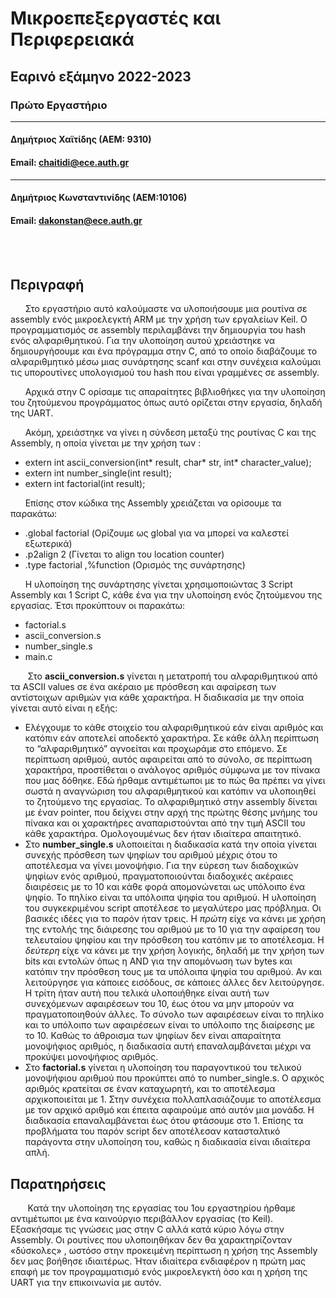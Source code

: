# Μικροεπεξεργαστές και Περιφερειακά
## Εαρινό εξάμηνο 2022-2023
### Πρώτο Εργαστήριο
--------
#### Δημήτριος Χαϊτίδης (ΑΕΜ: 9310)
#### Email: chaitidi@ece.auth.gr
---------
#### Δημήτριος Κωνσταντινίδης (ΑΕΜ:10106)
#### Email: dakonstan@ece.auth.gr

<br/>

<br/>

## Περιγραφή
&nbsp;&nbsp;&nbsp;&nbsp;&nbsp;&nbsp;Στο εργαστήριο αυτό καλούμαστε να υλοποιήσουμε μια ρουτίνα σε assembly ενός μικροελεγκτή ARM με την χρήση των εργαλείων Keil. Ο προγραμματισμός σε assembly περιλαμβάνει την δημιουργία του hash ενός αλφαριθμητικού. Για την υλοποίηση αυτού χρειάστηκε να δημιουργήσουμε και ένα πρόγραμμα στην C, από το οποίο διαβάζουμε το αλφαριθμητικό μέσω μιας συνάρτησης scanf και στην συνέχεια καλούμαι τις υπορουτίνες υπολογισμού του hash που είναι γραμμένες σε assembly.

&nbsp;&nbsp;&nbsp;&nbsp;&nbsp;&nbsp;Αρχικά στην C ορίσαμε τις απαραίτητες βιβλιοθήκες για την υλοποίηση του ζητούμενου προγράμματος όπως αυτό ορίζεται στην εργασία, δηλαδή της UART. 

&nbsp;&nbsp;&nbsp;&nbsp;&nbsp;&nbsp;Aκόμη, χρειάστηκε να γίνει η σύνδεση μεταξύ της ρουτίνας C και της Assembly, η οποία γίνεται με την χρήση των :
* extern int ascii_conversion(int* result, char* str, int* character_value);
* extern int number_single(int result);
* extern int factorial(int result);

&nbsp;&nbsp;&nbsp;&nbsp;&nbsp;&nbsp;Επίσης στον κώδικα της Assembly χρειάζεται να ορίσουμε τα παρακάτω:
* .global factorial (Ορίζουμε ως global για να μπορεί να καλεστεί εξωτερικά)
* .p2align 2 (Γίνεται το align του location counter)
* .type factorial ,%function (Ορισμός της συνάρτησης)

&nbsp;&nbsp;&nbsp;&nbsp;&nbsp;&nbsp;Η υλοποίηση της συνάρτησης γίνεται χρησιμοποιώντας 3 Script Assembly και 1 Script C, κάθε ένα για την υλοποίηση ενός ζητούμενου της εργασίας. Έτσι προκύπτουν οι παρακάτω:
* factorial.s  
* ascii_conversion.s 
* number_single.s 
* main.c

&nbsp;&nbsp;&nbsp;&nbsp;&nbsp;&nbsp; Στο **ascii_conversion.s** γίνεται η μετατροπή του αλφαριθμητικού από τα ASCII values σε ένα ακέραιο με πρόσθεση και αφαίρεση των αντίστοιχων αριθμών για κάθε χαρακτήρα. Η διαδικασία με την οποία γίνεται αυτό είναι η εξής:
* Ελέγχουμε το κάθε στοιχείο του αλφαριθμητικού εάν είναι αριθμός και κατόπιν εάν αποτελεί αποδεκτό χαρακτήρα. Σε κάθε άλλη περίπτωση το “αλφαριθμητικό” αγνοείται και προχωράμε στο επόμενο. Σε περίπτωση αριθμού, αυτός αφαιρείται από το σύνολο, σε περίπτωση χαρακτήρα, προστίθεται ο ανάλογος αριθμός σύμφωνα με τον πίνακα που μας δόθηκε. Εδώ ήρθαμε αντιμέτωποι με το πώς θα πρέπει να γίνει σωστά η αναγνώριση του αλφαριθμητικού και κατόπιν να υλοποιηθεί το ζητούμενο της εργασίας. Το αλφαριθμητικό στην assembly δίνεται με έναν pointer, που δείχνει στην αρχή της πρώτης θέσης μνήμης του πίνακα και οι χαρακτήρες αναπαριστούνται από την τιμή ASCII του κάθε χαρακτήρα. Ομολογουμένως δεν ήταν ιδιαίτερα απαιτητικό.
* Στο **number_single.s** υλοποιείται η διαδικασία κατά την οποία γίνεται συνεχής πρόσθεση των ψηφίων του αριθμού μέχρις ότου το αποτέλεσμα να γίνει μονοψήφιο. Για την εύρεση των διαδοχικών ψηφίων ενός αριθμού, πραγματοποιούνται διαδοχικές ακέραιες διαιρέσεις με το 10 και κάθε φορά απομονώνεται ως υπόλοιπο ένα ψηφίο. Το πηλίκο είναι τα υπόλοιπα ψηφία του αριθμού.
Η υλοποίηση του συγκεκριμένου script αποτέλεσε το μεγαλύτερο μας πρόβλημα. Οι βασικές ιδέες για το παρόν ήταν τρεις. 
Η *πρώτη* είχε να κάνει με χρήση της εντολής της διάιρεσης του αριθμού με το 10 για την αφαίρεση του τελευταίου ψηφίου και την πρόσθεση του κατόπιν με το αποτέλεσμα.
Η *δεύτερη* είχε να κάνει με την χρήση λογικής, δηλαδή με την χρήση των bits και εντολών όπως η AND για την απομόνωση των bytes και κατόπιν την πρόσθεση τους με τα υπόλοιπα ψηφία του αριθμού. Αν και λειτούργησε για κάποιες εισόδους, σε κάποιες άλλες δεν λειτούργησε.
Η τρίτη ήταν αυτή που τελικά υλοποιήθηκε είναι αυτή των συνεχόμενων αφαιρέσεων του 10, έως ότου να μην μπορούν να πραγματοποιηθούν άλλες. Το σύνολο των αφαιρέσεων είναι το πηλίκο και το υπόλοιπο των αφαιρέσεων είναι το υπόλοιπο της διαίρεσης με το 10. Καθώς το άθροισμα των ψηφίων δεν είναι απαραίτητα μονοψήφιος αριθμός, η διαδικασία αυτή επαναλαμβάνεται μέχρι να προκύψει μονοψήφιος αριθμός.
* Στο **factorial.s** γίνεται η υλοποίηση του παραγοντικού του τελικού μονοψήφιου αριθμού που προκύπτει από το number_single.s. Ο αρχικός αριθμός κρατείται σε έναν καταχωρητή, και το αποτέλεσμα αρχικοποιείται με 1. Στην συνέχεια πολλαπλασιάζουμε το αποτέλεσμα με τον αρχικό αριθμό και έπειτα αφαιρούμε από αυτόν μια μονάδσ. Η διαδικασία επαναλαμβάνεται έως ότου φτάσουμε στο 1.
Επίσης τα προβλήματα του παρόν script δεν αποτέλεσαν κατασταλτικό παράγοντα στην υλοποίηση του, καθώς η διαδικασία είναι ιδιαίτερα απλή.

## Παρατηρήσεις
&nbsp;&nbsp;&nbsp;&nbsp;&nbsp;&nbsp; Κατά την υλοποίηση της εργασίας του 1ου εργαστηρίου ήρθαμε αντιμέτωποι με ένα καινούργιο περιβάλλον εργασίας (το Keil). Εξασκήσαμε τις γνώσεις μας στην C αλλά κατά κύριο λόγω στην Assembly. Οι ρουτίνες που υλοποιηθήκαν δεν θα χαρακτηρίζονταν «δύσκολες» , ωστόσο στην προκειμένη περίπτωση η χρήση της Assembly δεν μας βοήθησε ιδιαιτέρως. Ήταν ιδιαίτερα ενδιαφέρον η πρώτη μας επαφή με τον προγραμματισμό ενός μικροελεγκτή όσο και η χρήση της UART για την επικοινωνία με αυτόν.


	
